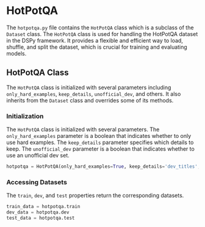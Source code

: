 # HotPotQA

The `hotpotqa.py` file contains the `HotPotQA` class which is a subclass of the `Dataset` class. The `HotPotQA` class is used for handling the HotPotQA dataset in the DSPy framework. It provides a flexible and efficient way to load, shuffle, and split the dataset, which is crucial for training and evaluating models.

## HotPotQA Class

The `HotPotQA` class is initialized with several parameters including `only_hard_examples`, `keep_details`, `unofficial_dev`, and others. It also inherits from the `Dataset` class and overrides some of its methods.

### Initialization

The `HotPotQA` class is initialized with several parameters. The `only_hard_examples` parameter is a boolean that indicates whether to only use hard examples. The `keep_details` parameter specifies which details to keep. The `unofficial_dev` parameter is a boolean that indicates whether to use an unofficial dev set.

```python
hotpotqa = HotPotQA(only_hard_examples=True, keep_details='dev_titles', unofficial_dev=True)
```

### Accessing Datasets

The `train`, `dev`, and `test` properties return the corresponding datasets.

```python
train_data = hotpotqa.train
dev_data = hotpotqa.dev
test_data = hotpotqa.test
